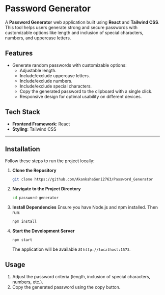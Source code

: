 
# Password Generator

A **Password Generator** web application built using **React** and **Tailwind CSS**. This tool helps users generate strong and secure passwords with customizable options like length and inclusion of special characters, numbers, and uppercase letters.




## Features

- Generate random passwords with customizable options:
  - Adjustable length.
  - Include/exclude uppercase letters.
  - Include/exclude numbers.
  - Include/exclude special characters.
  - Copy the generated password to the clipboard with a single click.
  - Responsive design for optimal usability on different devices.


## Tech Stack


- **Frontend Framework**: React
- **Styling**: Tailwind CSS

---


## Installation


Follow these steps to run the project locally:

1. **Clone the Repository**
   ```bash
   git clone https://github.com/AkankshaSoni2763/Password_Generator
   ```

2. **Navigate to the Project Directory**
   ```bash
   cd password-generator
   ```

3. **Install Dependencies**
   Ensure you have Node.js and npm installed. Then run:
   ```bash
   npm install
   ```

4. **Start the Development Server**
   ```bash
   npm start
   ```
   The application will be available at `http://localhost:1573`.
## Usage


1. Adjust the password criteria (length, inclusion of special characters, numbers, etc.).
2. Copy the generated password using the copy button.




